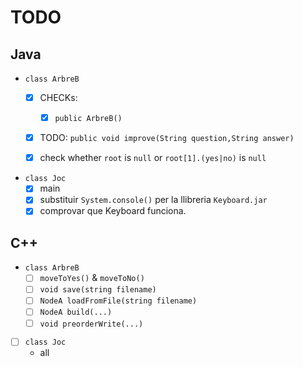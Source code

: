 # TODO
## Java
- `class ArbreB`
    - [X] CHECKs:
        - [X] `public ArbreB()`
    - [X] TODO: `public void improve(String question,String answer)`
    - [X] check whether `root` is `null` or `root[1].(yes|no)` is `null`


- `class Joc`
    - [X] main
    - [X] substituir `System.console()` per la llibreria `Keyboard.jar`
    - [X] comprovar que Keyboard funciona.

## C++
- `class ArbreB`
    - [ ] `moveToYes()` & `moveToNo()`
    - [ ] `void save(string filename)`
    - [ ] `NodeA loadFromFile(string filename)`
    - [ ] `NodeA build(...)`
    - [ ] `void preorderWrite(...)`

- [ ] `class Joc`
    - all